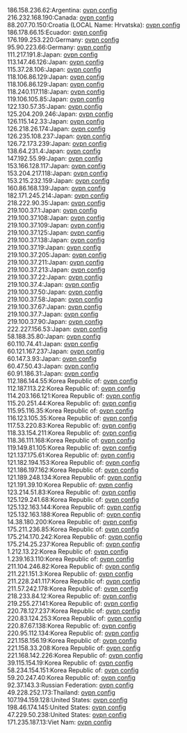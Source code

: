 186.158.236.62:Argentina: [ovpn config](vpn/186_158_236_62.ovpn)  
216.232.168.190:Canada: [ovpn config](vpn/216_232_168_190.ovpn)  
88.207.70.150:Croatia (LOCAL Name: Hrvatska): [ovpn config](vpn/88_207_70_150.ovpn)  
186.178.66.15:Ecuador: [ovpn config](vpn/186_178_66_15.ovpn)  
176.199.253.220:Germany: [ovpn config](vpn/176_199_253_220.ovpn)  
95.90.223.66:Germany: [ovpn config](vpn/95_90_223_66.ovpn)  
111.217.191.8:Japan: [ovpn config](vpn/111_217_191_8.ovpn)  
113.147.46.126:Japan: [ovpn config](vpn/113_147_46_126.ovpn)  
115.37.28.106:Japan: [ovpn config](vpn/115_37_28_106.ovpn)  
118.106.86.129:Japan: [ovpn config](vpn/118_106_86_129.ovpn)  
118.106.86.129:Japan: [ovpn config](vpn/118_106_86_129.ovpn)  
118.240.117.118:Japan: [ovpn config](vpn/118_240_117_118.ovpn)  
119.106.105.85:Japan: [ovpn config](vpn/119_106_105_85.ovpn)  
122.130.57.35:Japan: [ovpn config](vpn/122_130_57_35.ovpn)  
125.204.209.246:Japan: [ovpn config](vpn/125_204_209_246.ovpn)  
126.115.142.33:Japan: [ovpn config](vpn/126_115_142_33.ovpn)  
126.218.26.174:Japan: [ovpn config](vpn/126_218_26_174.ovpn)  
126.235.108.237:Japan: [ovpn config](vpn/126_235_108_237.ovpn)  
126.72.173.239:Japan: [ovpn config](vpn/126_72_173_239.ovpn)  
138.64.231.4:Japan: [ovpn config](vpn/138_64_231_4.ovpn)  
147.192.55.99:Japan: [ovpn config](vpn/147_192_55_99.ovpn)  
153.166.128.117:Japan: [ovpn config](vpn/153_166_128_117.ovpn)  
153.204.217.118:Japan: [ovpn config](vpn/153_204_217_118.ovpn)  
153.215.232.159:Japan: [ovpn config](vpn/153_215_232_159.ovpn)  
160.86.168.139:Japan: [ovpn config](vpn/160_86_168_139.ovpn)  
182.171.245.214:Japan: [ovpn config](vpn/182_171_245_214.ovpn)  
218.222.90.35:Japan: [ovpn config](vpn/218_222_90_35.ovpn)  
219.100.37.1:Japan: [ovpn config](vpn/219_100_37_1.ovpn)  
219.100.37.108:Japan: [ovpn config](vpn/219_100_37_108.ovpn)  
219.100.37.109:Japan: [ovpn config](vpn/219_100_37_109.ovpn)  
219.100.37.125:Japan: [ovpn config](vpn/219_100_37_125.ovpn)  
219.100.37.138:Japan: [ovpn config](vpn/219_100_37_138.ovpn)  
219.100.37.19:Japan: [ovpn config](vpn/219_100_37_19.ovpn)  
219.100.37.205:Japan: [ovpn config](vpn/219_100_37_205.ovpn)  
219.100.37.211:Japan: [ovpn config](vpn/219_100_37_211.ovpn)  
219.100.37.213:Japan: [ovpn config](vpn/219_100_37_213.ovpn)  
219.100.37.22:Japan: [ovpn config](vpn/219_100_37_22.ovpn)  
219.100.37.4:Japan: [ovpn config](vpn/219_100_37_4.ovpn)  
219.100.37.50:Japan: [ovpn config](vpn/219_100_37_50.ovpn)  
219.100.37.58:Japan: [ovpn config](vpn/219_100_37_58.ovpn)  
219.100.37.67:Japan: [ovpn config](vpn/219_100_37_67.ovpn)  
219.100.37.7:Japan: [ovpn config](vpn/219_100_37_7.ovpn)  
219.100.37.90:Japan: [ovpn config](vpn/219_100_37_90.ovpn)  
222.227.156.53:Japan: [ovpn config](vpn/222_227_156_53.ovpn)  
58.188.35.80:Japan: [ovpn config](vpn/58_188_35_80.ovpn)  
60.110.74.41:Japan: [ovpn config](vpn/60_110_74_41.ovpn)  
60.121.167.237:Japan: [ovpn config](vpn/60_121_167_237.ovpn)  
60.147.3.93:Japan: [ovpn config](vpn/60_147_3_93.ovpn)  
60.47.50.43:Japan: [ovpn config](vpn/60_47_50_43.ovpn)  
60.91.186.31:Japan: [ovpn config](vpn/60_91_186_31.ovpn)  
112.186.144.55:Korea Republic of: [ovpn config](vpn/112_186_144_55.ovpn)  
112.187.113.22:Korea Republic of: [ovpn config](vpn/112_187_113_22.ovpn)  
114.203.166.121:Korea Republic of: [ovpn config](vpn/114_203_166_121.ovpn)  
115.20.251.44:Korea Republic of: [ovpn config](vpn/115_20_251_44.ovpn)  
115.95.116.35:Korea Republic of: [ovpn config](vpn/115_95_116_35.ovpn)  
116.123.105.35:Korea Republic of: [ovpn config](vpn/116_123_105_35.ovpn)  
117.53.220.83:Korea Republic of: [ovpn config](vpn/117_53_220_83.ovpn)  
118.33.154.211:Korea Republic of: [ovpn config](vpn/118_33_154_211.ovpn)  
118.36.111.168:Korea Republic of: [ovpn config](vpn/118_36_111_168.ovpn)  
119.149.81.105:Korea Republic of: [ovpn config](vpn/119_149_81_105.ovpn)  
121.137.175.61:Korea Republic of: [ovpn config](vpn/121_137_175_61.ovpn)  
121.182.194.153:Korea Republic of: [ovpn config](vpn/121_182_194_153.ovpn)  
121.186.197.162:Korea Republic of: [ovpn config](vpn/121_186_197_162.ovpn)  
121.189.248.134:Korea Republic of: [ovpn config](vpn/121_189_248_134.ovpn)  
121.191.39.10:Korea Republic of: [ovpn config](vpn/121_191_39_10.ovpn)  
123.214.51.83:Korea Republic of: [ovpn config](vpn/123_214_51_83.ovpn)  
125.129.241.68:Korea Republic of: [ovpn config](vpn/125_129_241_68.ovpn)  
125.132.163.144:Korea Republic of: [ovpn config](vpn/125_132_163_144.ovpn)  
125.132.163.188:Korea Republic of: [ovpn config](vpn/125_132_163_188.ovpn)  
14.38.180.200:Korea Republic of: [ovpn config](vpn/14_38_180_200.ovpn)  
175.211.236.85:Korea Republic of: [ovpn config](vpn/175_211_236_85.ovpn)  
175.214.170.242:Korea Republic of: [ovpn config](vpn/175_214_170_242.ovpn)  
175.214.25.237:Korea Republic of: [ovpn config](vpn/175_214_25_237.ovpn)  
1.212.13.22:Korea Republic of: [ovpn config](vpn/1_212_13_22.ovpn)  
1.239.163.110:Korea Republic of: [ovpn config](vpn/1_239_163_110.ovpn)  
211.104.246.82:Korea Republic of: [ovpn config](vpn/211_104_246_82.ovpn)  
211.221.151.3:Korea Republic of: [ovpn config](vpn/211_221_151_3.ovpn)  
211.228.241.117:Korea Republic of: [ovpn config](vpn/211_228_241_117.ovpn)  
211.57.242.178:Korea Republic of: [ovpn config](vpn/211_57_242_178.ovpn)  
218.233.84.12:Korea Republic of: [ovpn config](vpn/218_233_84_12.ovpn)  
219.255.27.141:Korea Republic of: [ovpn config](vpn/219_255_27_141.ovpn)  
220.78.127.237:Korea Republic of: [ovpn config](vpn/220_78_127_237.ovpn)  
220.83.124.253:Korea Republic of: [ovpn config](vpn/220_83_124_253.ovpn)  
220.87.67.138:Korea Republic of: [ovpn config](vpn/220_87_67_138.ovpn)  
220.95.112.134:Korea Republic of: [ovpn config](vpn/220_95_112_134.ovpn)  
221.158.156.19:Korea Republic of: [ovpn config](vpn/221_158_156_19.ovpn)  
221.158.33.208:Korea Republic of: [ovpn config](vpn/221_158_33_208.ovpn)  
221.168.142.226:Korea Republic of: [ovpn config](vpn/221_168_142_226.ovpn)  
39.115.154.19:Korea Republic of: [ovpn config](vpn/39_115_154_19.ovpn)  
58.234.154.151:Korea Republic of: [ovpn config](vpn/58_234_154_151.ovpn)  
59.20.247.40:Korea Republic of: [ovpn config](vpn/59_20_247_40.ovpn)  
92.37.143.3:Russian Federation: [ovpn config](vpn/92_37_143_3.ovpn)  
49.228.252.173:Thailand: [ovpn config](vpn/49_228_252_173.ovpn)  
107.194.159.128:United States: [ovpn config](vpn/107_194_159_128.ovpn)  
198.46.174.145:United States: [ovpn config](vpn/198_46_174_145.ovpn)  
47.229.50.238:United States: [ovpn config](vpn/47_229_50_238.ovpn)  
171.235.187.13:Viet Nam: [ovpn config](vpn/171_235_187_13.ovpn)  
